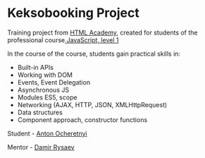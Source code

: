 # Keksobooking Project
Training project from [HTML Academy](https://htmlacademy.ru/ "HTML Academy"), created for students of the professional course[ JavaScript, level 1](https://htmlacademy.ru/intensive/javascript " JavaScript, level 1")

In the course of the course, students gain practical skills in:
- Built-in APIs
- Working with DOM
- Events, Event Delegation
- Asynchronous JS
- Modules ES5, scope
- Networking (AJAX, HTTP, JSON, XMLHttpRequest)
- Data structures
- Component approach, constructor functions


Student - [Anton Ocheretnyi](https://htmlacademy.ru/profile/id803755 "Anton Ocheretnyi")

Mentor - [Damir Rysaev](https://htmlacademy.ru/profile/id36230 "Damir Rysaev")
